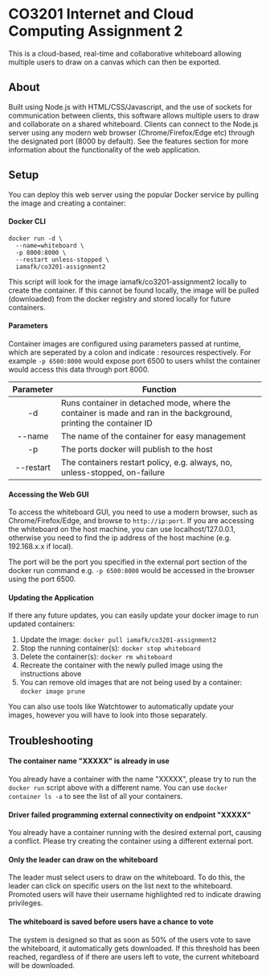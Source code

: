 # CO3201 Internet and Cloud Computing Assignment 2

This is a cloud-based, real-time and collaborative whiteboard allowing multiple users to draw on a canvas which can then be exported.

## About

Built using Node.js with HTML/CSS/Javascript, and the use of sockets for communication between clients, this software allows multiple users to draw and collaborate on a shared whiteboard.
Clients can connect to the Node.js server using any modern web browser (Chrome/Firefox/Edge etc) through the designated port (8000 by default).
See the features section for more information about the functionality of the web application.

## Setup

You can deploy this web server using the popular Docker service by pulling the image and creating a container:

#### Docker CLI 
````
docker run -d \
  --name=whiteboard \
  -p 8000:8000 \
  --restart unless-stopped \
  iamafk/co3201-assignment2
````
This script will look for the image iamafk/co3201-assignment2 locally to create the container. If this cannot be found locally, the image will be pulled (downloaded) from the docker registry and stored locally for future containers.

#### Parameters

Container images are configured using parameters passed at runtime, which are seperated by a colon and indicate <external>:<internal> resources respectively.
For example `-p 6500:8000` would expose port 6500 to users whilst the container would access this data through port 8000.


| Parameter        | Function           |
| :-------------: |-------------|
| -d      | Runs container in detached mode, where the container is made and ran in the background, printing the container ID | 
| --name      | The name of the container for easy management      | 
| -p | The ports docker will publish to the host      | 
| --restart | The containers restart policy, e.g. always, no, unless-stopped, on-failure      |

#### Accessing the Web GUI

To access the whiteboard GUI, you need to use a modern browser, such as Chrome/Firefox/Edge, and browse to `http://ip:port`.
If you are accessing the whiteboard on the host machine, you can use localhost/127.0.0.1, otherwise you need to find the ip address of the host machine (e.g. 192.168.x.x if local).

The port will be the port you specified in the external port section of the docker run command e.g. `-p 6500:8000` would be accessed in the browser using the port 6500.

#### Updating the Application

If there any future updates, you can easily update your docker image to run updated containers:

1. Update the image: `docker pull iamafk/co3201-assignment2`
2. Stop the running container(s): `docker stop whiteboard`
3. Delete the container(s): `docker rm whiteboard`
4. Recreate the container with the newly pulled image using the instructions above
5. You can remove old images that are not being used by a container: `docker image prune`

You can also use tools like Watchtower to automatically update your images, however you will have to look into those separately. 

## Troubleshooting

#### The container name "XXXXX" is already in use

You already have a container with the name "XXXXX", please try to run the `docker run` script above with a different name. You can use `docker container ls -a` to see the list of all your containers.

#### Driver failed programming external connectivity on endpoint "XXXXX"

You already have a container running with the desired external port, causing a conflict. Please try creating the container using a different external port.

#### Only the leader can draw on the whiteboard

The leader must select users to draw on the whiteboard. To do this, the leader can click on specific users on the list next to the whiteboard. Promoted users will have their username highlighted red to indicate drawing privileges.

#### The whiteboard is saved before users have a chance to vote

The system is designed so that as soon as 50% of the users vote to save the whiteboard, it automatically gets downloaded. If this threshold has been reached, regardless of if there are users left to vote, the current whiteboard will be downloaded.